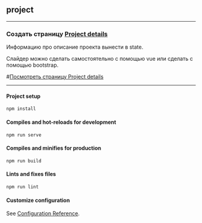 ## project

-------------------------------------------------------------------------------------
### Создать страницу [Project details](https://www.figma.com/file/okdYD45Tj2JpKsNASccUmf/Interior-Design-Webflow-Website-Template-(Community)-(Copy)-(Copy)?type=design&node-id=1418-15&mode=design&t=ebkazpiG5BOth8x7-0)

Информацию про описание проекта вынести в state.

Слайдер можно сделать самостоятельно с помощью vue или сделать с помощью bootstrap.

#[Посмотреть страницу Project details](https://natalia-orlova.github.io/project/)

-------------------------------------------------------------------------------------

#### Project setup
```
npm install
```

#### Compiles and hot-reloads for development
```
npm run serve
```

#### Compiles and minifies for production
```
npm run build
```

#### Lints and fixes files
```
npm run lint
```

#### Customize configuration
See [Configuration Reference](https://cli.vuejs.org/config/).
